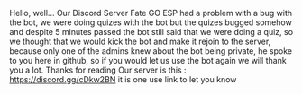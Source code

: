 Hello, well... Our Discord Server Fate GO ESP had a problem with a bug with the bot, we were doing quizes with the bot but the quizes bugged somehow and despite 5 minutes passed the bot still said that we were doing a quiz, so we thought that we would kick the bot and make it rejoin to the server, because only one of the admins knew about the bot being private, he spoke to you here in github, so if you would let us use the bot again we will thank you a lot. Thanks for reading
Our server is this : https://discord.gg/cDkw2BN it is one use link to let you know

